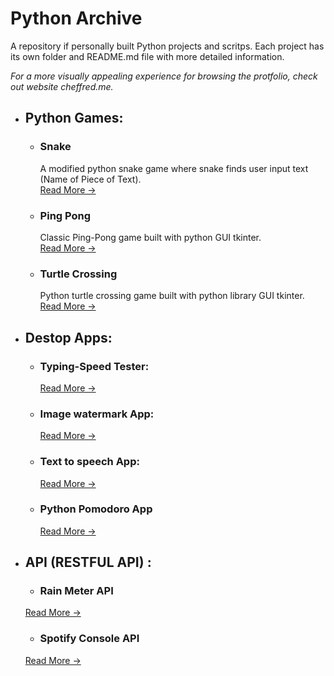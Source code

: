 # Python Archive
A repository if personally built Python projects and scritps. Each project has its own folder and README.md file with more 
detailed information.

_For a more visually appealing experience for browsing the protfolio, check out website cheffred.me._

- ## Python Games: 
  - ### Snake
    A modified python snake game where snake finds user input text (Name of Piece of Text).
    <br>
    [Read More →](/python-games/py-snake)
  - ### Ping Pong 
    Classic Ping-Pong game built with python GUI tkinter.
    <br>
    [Read More →](/python-games/py-pingpong)
  - ### Turtle Crossing  
    Python turtle crossing game built with python library GUI tkinter.
    <br>
    [Read More →](/python-games/py-crossgame)

- ## Destop Apps: 
  - ### Typing-Speed Tester:
    [Read More →](/desktop-apps/py-tytest)
  - ### Image watermark App:
    [Read More →](/desktop-apps/py-watermark)
  - ### Text to speech App:
    [Read More →](/desktop-apps/py-text2speech)
  - ### Python Pomodoro App
    [Read More →](/desktop-apps/py-pomodoro)

- ## API (RESTFUL API) : 
  - ### Rain Meter API
   [Read More →](/api/py-rainmeter)
  - ### Spotify Console API
   [Read More →](/api/py-spotifyconsole)


